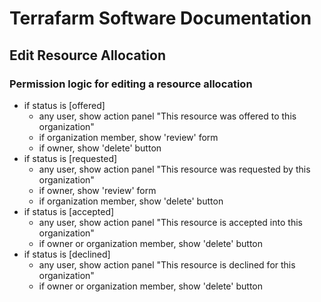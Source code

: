 # Terrafarm Software Documentation

## Edit Resource Allocation

### Permission logic for editing a resource allocation

- if status is [offered]
  - any user, show action panel "This resource was offered to this organization"
  - if organization member, show 'review' form
  - if owner, show 'delete' button
- if status is [requested]
  - any user, show action panel "This resource was requested by this organization"
  - if owner, show 'review' form
  - if organization member, show 'delete' button
- if status is [accepted]
  - any user, show action panel "This resource is accepted into this organization"
  - if owner or organization member, show 'delete' button
- if status is [declined]
  - any user, show action panel "This resource is declined for this organization"
  - if owner or organization member, show 'delete' button
